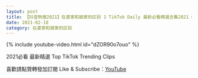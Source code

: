 ```yaml
---
layout: post
title: 【抖音熱搜2021】在婆家和娘家的区别 1 TikTok Daily 最新必看精選合集2021 02 18
date: 2021-02-18
category: 在婆家和娘家的区别
---
```


{% include youtube-video.html id="dZOR90o7ouo" %}

2021必看 最新精選 Top TikTok Trending Clips

喜歡請點贊轉發加訂閱 Like & Subscribe：[YouTube](https://www.youtube.com/channel/UCAoR7VcanIPd04uEq_GIylA/videos)

